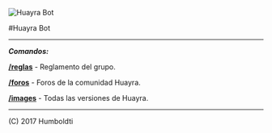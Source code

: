 ![Huayra Bot](https://github.com/Humboldti/humboldti.github.io/blob/master/huayra_bot.png?raw=true)

#Huayra Bot
___

**_Comandos:_**

[**/reglas**](#) - Reglamento del grupo.

[**/foros**](#) - Foros de la comunidad Huayra.

[**/images**](#) - Todas las versiones de Huayra.
____

(C) 2017 Humboldti
